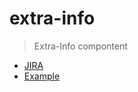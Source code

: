 # extra-info

> Extra-Info compontent

- [JIRA](https://jira.migros.net/browse/MIDUWEB-1544)
- [Example](../../pages/ExtraInfo.html)
